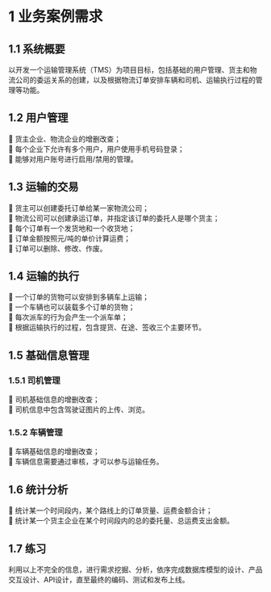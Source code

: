 # 1	业务案例需求
## 1.1	系统概要
以开发一个运输管理系统（TMS）为项目目标，包括基础的用户管理、货主和物流公司的委运关系的创建，以及根据物流订单安排车辆和司机、运输执行过程的管理等功能。
## 1.2	用户管理
	货主企业、物流企业的增删改查；  
	每个企业下允许有多个用户，用户使用手机号码登录；  
	能够对用户账号进行启用/禁用的管理。  
## 1.3	运输的交易
	货主可以创建委托订单给某一家物流公司；  
	物流公司可以创建承运订单，并指定该订单的委托人是哪个货主；  
	每个订单有一个发货地和一个收货地；  
	订单金额按照元/吨的单价计算运费；  
	订单可以删除、修改、作废。  
## 1.4	运输的执行
	一个订单的货物可以安排到多辆车上运输；  
	一个车辆也可以装载多个订单的货物；  
	每次派车的行为会产生一个派车单；  
	根据运输执行的过程，包含提货、在途、签收三个主要环节。  
## 1.5	基础信息管理
### 1.5.1	司机管理
	司机基础信息的增删改查；  
	司机信息中包含驾驶证图片的上传、浏览。  
### 1.5.2	车辆管理
	车辆基础信息的增删改查；  
	车辆信息需要通过审核，才可以参与运输任务。  
## 1.6	统计分析
	统计某一个时间段内，某个路线上的订单货量、运费金额合计；  
	统计某一个货主企业在某个时间段内的总的委托量、总运费支出金额。
## 1.7	练习
利用以上不完全的信息，进行需求挖掘、分析，依序完成数据库模型的设计、产品交互设计、API设计，直至最终的编码、测试和发布上线。
